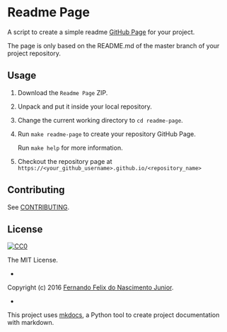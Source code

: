 # Readme Page

A script to create a simple readme [GitHub Page](https://help.github.com/articles/creating-project-pages-manually) for your project.

The page is only based on the README.md of the master branch of your project repository.

## Usage

1. Download the `Readme Page` ZIP.

2. Unpack and put it inside your local repository.

4. Change the current working directory to `cd readme-page`.

3. Run `make readme-page` to create your repository GitHub Page.

    Run `make help` for more information.

4. Checkout the repository page at `https://<your_github_username>.github.io/<repository_name>`

## Contributing

See [CONTRIBUTING](/CONTRIBUTING.md).

## License

[![CC0](https://i.creativecommons.org/l/by-nc-sa/4.0/88x31.png)](https://creativecommons.org/licenses/by-nc-sa/4.0/)

The MIT License.

-

Copyright (c) 2016 [Fernando Felix do Nascimento Junior](https://github.com/fernandojunior/).

-

This project uses [mkdocs](http://mkdocs.github.io/mkdocs-bootstrap/), a Python tool to create project documentation with markdown.
